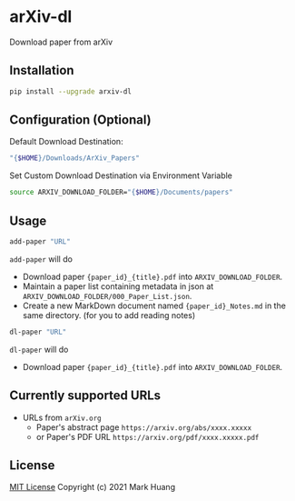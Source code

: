 # arXiv-dl 

Download paper from arXiv

## Installation 

```bash
pip install --upgrade arxiv-dl
```

## Configuration (Optional)

Default Download Destination: 

```bash
"{$HOME}/Downloads/ArXiv_Papers"
```

Set Custom Download Destination via Environment Variable

```bash
source ARXIV_DOWNLOAD_FOLDER="{$HOME}/Documents/papers"
```

## Usage

```bash
add-paper "URL"
```
`add-paper` will do

- Download paper `{paper_id}_{title}.pdf` into `ARXIV_DOWNLOAD_FOLDER`.
- Maintain a paper list containing metadata in json at `ARXIV_DOWNLOAD_FOLDER/000_Paper_List.json`.
- Create a new MarkDown document named `{paper_id}_Notes.md` in the same directory. (for you to add reading notes)

```bash
dl-paper "URL"
```
`dl-paper` will do

- Download paper `{paper_id}_{title}.pdf` into `ARXIV_DOWNLOAD_FOLDER`.

## Currently supported URLs

- URLs from `arXiv.org`
    - Paper's abstract page `https://arxiv.org/abs/xxxx.xxxxx` 
    - or Paper's PDF URL `https://arxiv.org/pdf/xxxx.xxxxx.pdf`

## License

[MIT License](LICENSE) Copyright (c) 2021 Mark Huang